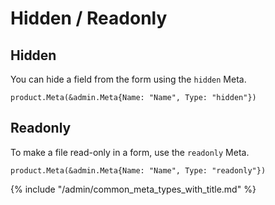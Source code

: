 # Hidden / Readonly

## Hidden

You can hide a field from the form using the `hidden` Meta.

```
product.Meta(&admin.Meta{Name: "Name", Type: "hidden"})
```

## Readonly

To make a file read-only in a form, use the `readonly` Meta.

```
product.Meta(&admin.Meta{Name: "Name", Type: "readonly"})
```

{% include "/admin/common_meta_types_with_title.md" %}
